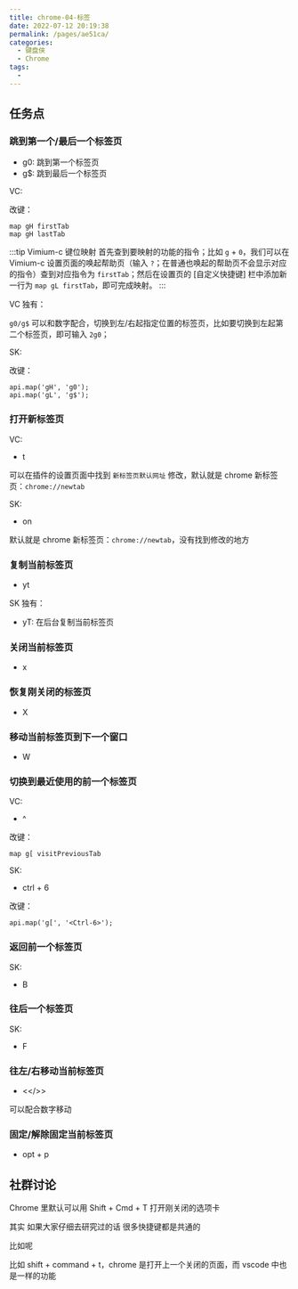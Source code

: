 ```yaml
---
title: chrome-04-标签
date: 2022-07-12 20:19:38
permalink: /pages/ae51ca/
categories:
  - 键盘侠
  - Chrome
tags:
  -
---
```


## 任务点

### 跳到第一个/最后一个标签页

- g0: 跳到第一个标签页
- g$: 跳到最后一个标签页

VC:

改键：

```
map gH firstTab
map gH lastTab
```

:::tip Vimium-c 键位映射
首先查到要映射的功能的指令；比如 `g` + `0`，我们可以在 Vimium-c 设置页面的唤起帮助页（输入 `?`；在普通也唤起的帮助页不会显示对应的指令）查到对应指令为 `firstTab`；然后在设置页的 [自定义快捷键] 栏中添加新一行为 `map gL firstTab`，即可完成映射。
:::

VC 独有：

`g0/g$` 可以和数字配合，切换到左/右起指定位置的标签页，比如要切换到左起第二个标签页，即可输入 `2g0`；

SK:

改键：

```
api.map('gH', 'g0');
api.map('gL', 'g$');
```

### 打开新标签页

VC:

- t

可以在插件的设置页面中找到 `新标签页默认网址` 修改，默认就是 chrome 新标签页：`chrome://newtab`

SK:

- on

默认就是 chrome 新标签页：`chrome://newtab`，没有找到修改的地方

### 复制当前标签页

- yt

SK 独有：

- yT: 在后台复制当前标签页

### 关闭当前标签页

- x

### 恢复刚关闭的标签页

- X

### 移动当前标签页到下一个窗口

- W

### 切换到最近使用的前一个标签页

VC:

- ^

改键：

```
map g[ visitPreviousTab
```

SK:

- ctrl + 6

改键：

```
api.map('g[', '<Ctrl-6>');
```

### 返回前一个标签页

SK:

- B

### 往后一个标签页

SK:

- F

### 往左/右移动当前标签页

- <</>>

可以配合数字移动

### 固定/解除固定当前标签页

- opt + p

## 社群讨论

Chrome 里默认可以用 Shift + Cmd + T 打开刚关闭的选项卡

其实 如果大家仔细去研究过的话 很多快捷键都是共通的

比如呢

比如 shift + command + t，chrome 是打开上一个关闭的页面，而 vscode 中也是一样的功能
